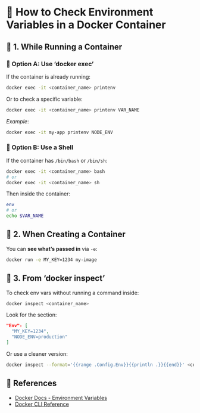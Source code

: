 # 💚 How to Check Environment Variables in a Docker Container

## 💛 1. While Running a Container

### 🤍 Option A: Use ‘docker exec’

If the container is already running:

```bash
docker exec -it <container_name> printenv
```

Or to check a specific variable:

```bash
docker exec -it <container_name> printenv VAR_NAME
```

*Example*:

```bash
docker exec -it my-app printenv NODE_ENV
```

### 🤍 Option B: Use a Shell

If the container has `/bin/bash` or `/bin/sh`:

```bash
docker exec -it <container_name> bash
# or
docker exec -it <container_name> sh
```

Then inside the container:

```bash
env
# or
echo $VAR_NAME
```

## 💛 2. When Creating a Container

You can **see what’s passed in** via `-e`:

```bash
docker run -e MY_KEY=1234 my-image
```

## 💛 3. From ‘docker inspect’

To check env vars without running a command inside:

```bash
docker inspect <container_name>
```

Look for the section:

```json
"Env": [
  "MY_KEY=1234",
  "NODE_ENV=production"
]
```

Or use a cleaner version:

```bash
docker inspect --format='{{range .Config.Env}}{{println .}}{{end}}' <container_name>
```

## 💛 References

- [Docker Docs - Environment Variables](https://docs.docker.com/compose/environment-variables/)
- [Docker CLI Reference](https://docs.docker.com/engine/reference/commandline/exec/)
